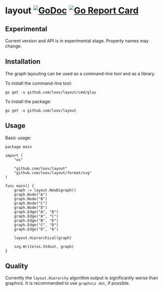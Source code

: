 # layout [![GoDoc](https://godoc.org/github.com/loov/layout?status.svg)](https://godoc.org/github.com/loov/layout) [![Go Report Card](https://goreportcard.com/badge/github.com/loov/layout)](https://goreportcard.com/report/github.com/loov/layout)

## Experimental

Current version and API is in experimental stage. Property names may change.

## Installation

The graph layouting can be used as a command-line tool and as a library.

To install the command-line tool:
```
go get -u github.com/loov/layout/cmd/glay
```

To install the package:
```
go get -u github.com/loov/layout
```

## Usage

Basic usage:

```
package main

import (
    "os"

    "github.com/loov/layout"
    "github.com/loov/layout/format/svg"
)

func main() {
    graph := layout.NewDigraph()
    graph.Node("A")
    graph.Node("B")
    graph.Node("C")
    graph.Node("D")
    graph.Edge("A", "B")
    graph.Edge("A", "C")
    graph.Edge("B", "D")
    graph.Edge("C", "D")
    graph.Edge("D", "A")

    layout.Hierarchical(graph)

    svg.Write(os.Stdout, graph)
}
```

## Quality

Currently the `layout.Hierarchy` algorithm output is significantly worse than graphviz. It is recommended to use `graphviz dot`, if possible.